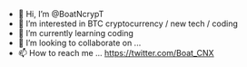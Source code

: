 - 👋 Hi, I’m @BoatNcrypT
- 👀 I’m interested in BTC cryptocurrency / new tech / coding
- 🌱 I’m currently learning coding
- 💞️ I’m looking to collaborate on ...
- 📫 How to reach me ... https://twitter.com/Boat_CNX

<!---
BoatNcrypT/BoatNcrypT is a ✨ special ✨ repository because its `README.md` (this file) appears on your GitHub profile.
You can click the Preview link to take a look at your changes.
--->
